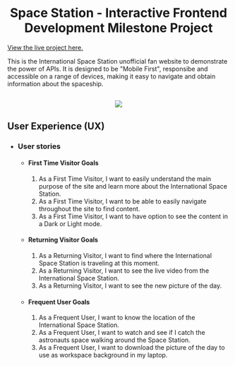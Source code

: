 <h1 align="center">Space Station - Interactive Frontend Development Milestone Project</h1>

[View the live project here.](https://fabioaraujo76.github.io/spacestation_mp2/)

This is the International Space Station unofficial fan website to demonstrate the power of APIs. It is designed to be "Mobile First", responsibe and accessible on a range of devices, making it easy to navigate and obtain information about the spaceship.

<h2 align="center"><img src="https://fabioaraujo76.github.io/spacestation_mp2/assets/img/landing.png"></h2>


 ## User Experience (UX)

-   ### User stories

    -   #### First Time Visitor Goals

        1. As a First Time Visitor, I want to easily understand the main purpose of the site and learn more about the International Space Station.
        2. As a First Time Visitor, I want to be able to easily navigate throughout the site to find content.
        3. As a First Time Visitor, I want to have option to see the content in a Dark or Light mode.

    -   #### Returning Visitor Goals

        1. As a Returning Visitor, I want to find where the International Space Station is traveling at this moment.
        2. As a Returning Visitor, I want to see the live video from the International Space Station.
        3. As a Returning Visitor, I want to see the new picture of the day.

    -   #### Frequent User Goals
        1. As a Frequent User, I want to know the location of the International Space Station.
        2. As a Frequent User, I want to watch and see if I catch the astronauts space walking around the Space Station.
        3. As a Frequent User, I want to download the picture of the day to use as workspace background in my laptop.

        
